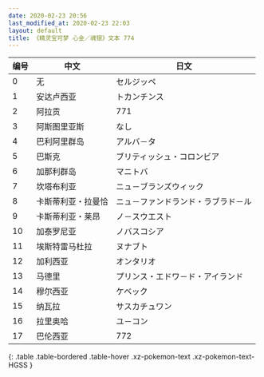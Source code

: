 ```yaml
---
date: 2020-02-23 20:56
last_modified_at: 2020-02-23 22:03
layout: default
title: 《精灵宝可梦 心金／魂银》文本 774
---
```

| 编号 | 中文 | 日文 |
| ---- | ---- | ---- |
| 0 | 无 | セルジッペ |
| 1 | 安达卢西亚 | トカンチンス |
| 2 | 阿拉贡 | 771 |
| 3 | 阿斯图里亚斯 | なし |
| 4 | 巴利阿里群岛 | アルバ－タ |
| 5 | 巴斯克 | ブリティッシュ・コロンビア |
| 6 | 加那利群岛 | マニトバ |
| 7 | 坎塔布利亚 | ニュ－ブランズウィック |
| 8 | 卡斯蒂利亚・拉曼恰 | ニュ－ファンドランド・ラブラド－ル |
| 9 | 卡斯蒂利亚・莱昂 | ノ－スウエスト |
| 10 | 加泰罗尼亚 | ノバスコシア |
| 11 | 埃斯特雷马杜拉 | ヌナブト |
| 12 | 加利西亚 | オンタリオ |
| 13 | 马德里 | プリンス・エドワ－ド・アイランド |
| 14 | 穆尔西亚 | ケベック |
| 15 | 纳瓦拉 | サスカチュワン |
| 16 | 拉里奥哈 | ユ－コン |
| 17 | 巴伦西亚 | 772 |
{: .table .table-bordered .table-hover .xz-pokemon-text .xz-pokemon-text-HGSS }